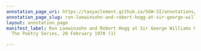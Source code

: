 ```yaml
---
annotation_page_uri: https://tanyaclement.github.io/SGW-SI/annotations/ron-loewinsohn-and-robert-hogg-at-sir-george-williams-university-the-poetry-series-20-february-1970-1--canvas-1-ron-loewinsohn.json
annotation_page_slug: ron-loewinsohn-and-robert-hogg-at-sir-george-williams-university-the-poetry-series-20-february-1970-1--canvas-1-ron-loewinsohn
layout: annotation_page
manifest_label: Ron Loewinsohn and Robert Hogg at Sir George Williams University,
  The Poetry Series, 20 February 1970 (1)

---
```

